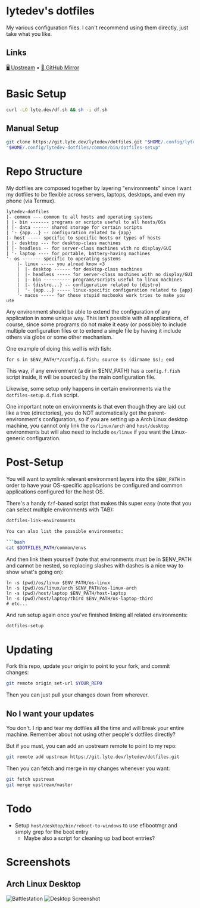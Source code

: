 # lytedev's dotfiles

My various configuration files. I can't recommend using them directly, just
take what you like.

## Links

[🖥️ Upstream][upstream] • [🐙 GitHub Mirror][github]

# Basic Setup

```bash
curl -LO lyte.dev/df.sh && sh -i df.sh
```

## Manual Setup

```bash
git clone https://git.lyte.dev/lytedev/dotfiles.git "$HOME/.config/lytedev-dotfiles"
"$HOME/.config/lytedev-dotfiles/common/bin/dotfiles-setup"
```

# Repo Structure

My dotfiles are composed together by layering "environments" since I want my dotfiles to be flexible across servers, laptops, desktops, and even my phone (via Termux).

```
lytedev-dotfiles
|- common --- common to all hosts and operating systems
| |- bin ------- programs or scripts useful to all hosts/OSs
| |- data ------ shared storage for certain scripts
| '- {app...} -- configuration related to {app}
|- host ----- specific to specific hosts or types of hosts
| |- desktop --- for desktop-class machines
| |- headless -- for server-class machines with no display/GUI
| '- laptop ---- for portable, battery-having machines
'- os ------- specific to operating systems
	|- linux ----- you alread know <3
	|  |- desktop ------ for desktop-class machines
	|  |- headless ----- for server-class machines with no display/GUI
	|  |- bin ---------- programs/scripts useful to linux machines
	|  |- {distro...} -- configuration related to {distro}
	|  '- {app...} ----- linux-specific configuration related to {app}
	'- macos ----- for those stupid macbooks work tries to make you use
```

Any environment should be able to extend the configuration of any application
in some unique way. This isn't possible with all applications, of course, since
some programs do not make it easy (or possible) to include multiple
configuration files or to extend a single file by having it include others via
globs or some other mechanism.

One example of doing this well is with fish:

```fish
for s in $ENV_PATH/*/config.d.fish; source $s (dirname $s); end
```

This way, if any environment (a dir in $ENV_PATH) has a `config.f.fish` script
inside, it will be sourced by the main configuration file.

Likewise, some setup only happens in certain environments via the
`dotfiles-setup.d.fish` script.

One important note on environments is that even though they are laid out like
a tree (directories), you do NOT automatically get the parent-environment's
configuration, so if you are setting up a Arch Linux desktop machine, you
cannot only link the `os/linux/arch` and `host/desktop` environments but will
also need to include `os/linux` if you want the Linux-generic configuration.

# Post-Setup

You will want to symlink relevant environment layers into the `$ENV_PATH` in
order to have your OS-specific applications be configured and common
applications configured for the host OS.

There's a handy `fzf`-based script that makes this super easy (note that you
can select multiple environments with TAB):

```bash
dotfiles-link-environments

You can also list the possible environments:

```bash
cat $DOTFILES_PATH/common/envs
```

And then link them yourself (note that environments must be in $ENV_PATH and
cannot be nested, so replacing slashes with dashes is a nice way to show what's
going on):

```
ln -s (pwd)/os/linux $ENV_PATH/os-linux
ln -s (pwd)/os/linux/arch $ENV_PATH/os-linux-arch
ln -s (pwd)/host/laptop $ENV_PATH/host-laptop
ln -s (pwd)/host/laptop/third $ENV_PATH/os-laptop-third
# etc...
```

And run setup again once you've finished linking all related environments:

```bash
dotfiles-setup
```

# Updating

Fork this repo, update your origin to point to your fork, and commit changes:

```bash
git remote origin set-url $YOUR_REPO
```

Then you can just pull your changes down from wherever.

## No I want your updates

You don't. I rip and tear my dotfiles all the time and will break your entire
machine. Remember about not using other people's dotfiles directly?

But if you must, you can add an upstream remote to point to my repo:

```bash
git remote add upstream https://git.lyte.dev/lytedev/dotfiles.git
```

Then you can fetch and merge in my changes whenever you want:

```bash
git fetch upstream
git merge upstream/master
```

# Todo

- Setup `host/desktop/bin/reboot-to-windows` to use efibootmgr and simply grep for the boot entry
	- Maybe also a script for cleaning up bad boot entries?

# Screenshots

## Arch Linux Desktop

![Battlestation][battlestation-photo]
![Desktop Screenshot][desktop-screenshot]

[upstream]: https://git.lyte.dev/lytedev/dotfiles
[github]: https://github.com/lytedev/dotfiles
[desktop-screenshot]: https://files.lyte.dev/unix/desktop-screenshot.png
[battlestation-photo]: https://files.lyte.dev/unix/battlestation.jpg
